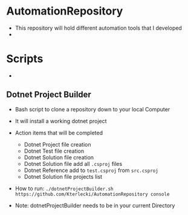 # AutomationRepository
- This repository will hold different automation tools that I developed
- 
# Scripts
-
## Dotnet Project Builder
- Bash script to clone a repository down to your local Computer
- It will install a working dotnet project
- Action items that will be completed
  - Dotnet Project file creation
  - Dotnet Test file creation
  - Dotnet Solution file creation
  - Dotnet Solution file add all `.csproj` files
  - Dotnet Reference add to `test.csproj` from `src.csproj`
  - Dotnet Solution file projects list

- How to run: `./dotnetProjectBuilder.sh https://github.com/Kterlecki/AutomationRepository console`
- Note: dotnetProjectBuilder needs to be in your current Directory
